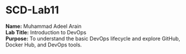 # SCD-Lab11
**Name:** Muhammad Adeel Arain  
**Lab Title:** Introduction to DevOps  
**Purpose:** To understand the basic DevOps lifecycle and explore GitHub, Docker Hub, and DevOps tools.
